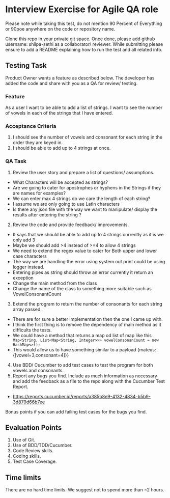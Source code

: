 # Interview Exercise for Agile QA role

Please note while taking this test, do not mention 90 Percent of Everything or 90poe anywhere on the code or repository name.

Clone this repo in your private git space. Once done, please add github username: shilpa-sethi as a collaborator/ reviewer.
While submitting please ensure to add a README explaining how to run the test and all related info.

## Testing Task
Product Owner wants a feature as described below. The developer has added the code and share with you as a QA for review/ testing.

### Feature

As a user I want to be able to add a list of strings. 
I want to see the number of vowels in each of the strings that I have entered.

### Acceptance Criteria

1. I should see the number of vowels and consonant for each string in the order they are keyed in.
2. I should be able to add up to 4 strings at once.

### QA Task

1. Review the user story and prepare a list of questions/ assumptions.
- What Characters will be accepted as strings?
- Are we going to cater for apostrophes or hyphens in the Strings if they are names for examples?
- We can enter max 4 strings do we care the length of each string?
- I assume we are only going to use Latin characters
- Is there any json file with the way we want to manipulate/ display the results after entering the string ?

2. Review the code and provide feedback/ improvements. 
- It says that we should be able to add up to 4 strings currently as it is we only add 3
- Maybe we should add >4 instead of >=4 to allow 4 strings
- We need to extend the regex value to cater for Both upper and lower case characters
- The way we are handling the error using system out print could be using  logger instead.
- Entering pipes as string should throw an error currently it return an exception
- Change the main method from the class
- Change the name of the class to something more suitable such as VowelConsonantCount


3. Extend the program to return the number of consonants for each string array passed.
- There are for sure a better implementation then the one I came up with. 
- I think the first thing is to remove the dependency of main method as it difficults the tests.
- We could have a method that returns a map od list of map like this ` Map<String, List<Map<String, Integer>>> vowelConsonanCount = new HashMap<>();`
- This would allow us to have something similar to a payload {mateus:{[vowel=3,consonant=4]}}
4. Use BDD/ Cucumber to add test cases to test the program for both vowels and consonants.
5. Report any bugs you find. Include as much information as necessary and add the feedback as a file to the repo along with the Cucumber Test Report.
- https://reports.cucumber.io/reports/a385b8e9-4132-4834-b5b9-3d879d66b7ee

Bonus points if you can add failing test cases for the bugs you find. 

## Evaluation Points

1. Use of Git.
2. Use of BDD/TDD/Cucumber.
3. Code Review skills.
4. Coding skills.
5. Test Case Coverage.

## Time limits

There are no hard time limits. We suggest not to spend more than ~2 hours.
